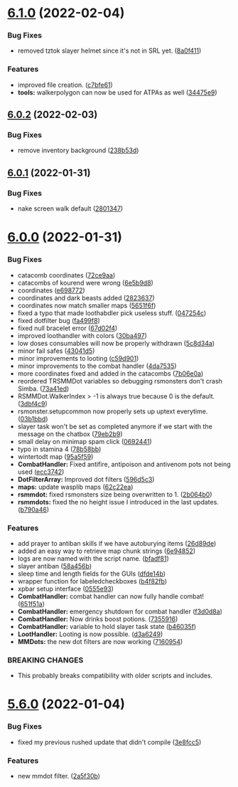 # [6.1.0](https://github.com/Torwent/WaspLib/compare/v6.0.2...v6.1.0) (2022-02-04)


### Bug Fixes

* removed tztok slayer helmet since it's not in SRL yet. ([8a0f411](https://github.com/Torwent/WaspLib/commit/8a0f41103eeb1e1aef08477a2bae211118a894f6))


### Features

* improved file creation. ([c7bfe61](https://github.com/Torwent/WaspLib/commit/c7bfe610da98e90bc6e23135d9d75742e16e8896))
* **tools:** walkerpolygon can now be used for ATPAs as well ([34475e9](https://github.com/Torwent/WaspLib/commit/34475e98b199b386fe6b7e46dc7fd7a3d32838d8))



## [6.0.2](https://github.com/Torwent/WaspLib/compare/v6.0.1...v6.0.2) (2022-02-03)


### Bug Fixes

* remove inventory background ([238b53d](https://github.com/Torwent/WaspLib/commit/238b53d34ab74b5bfd6ed09556c1fc01a16a696c))



## [6.0.1](https://github.com/Torwent/WaspLib/compare/v6.0.0...v6.0.1) (2022-01-31)


### Bug Fixes

* nake screen walk default ([2801347](https://github.com/Torwent/WaspLib/commit/280134710da5e76f26947265de2d6cb339faf0f2))



# [6.0.0](https://github.com/Torwent/WaspLib/compare/v5.6.0...v6.0.0) (2022-01-31)


### Bug Fixes

* catacomb coordinates ([72ce9aa](https://github.com/Torwent/WaspLib/commit/72ce9aad5607d91090a0af44f3d77a25f86fe99f))
* catacombs of kourend were wrong ([6e5b9d8](https://github.com/Torwent/WaspLib/commit/6e5b9d84f143579924c1eac00f7e3a74b1290ebc))
* coordinates ([e698772](https://github.com/Torwent/WaspLib/commit/e6987720922027417c9097cbc734192645fd9b70))
* coordinates and dark beasts added ([2823637](https://github.com/Torwent/WaspLib/commit/28236379c5e7664f738efc566b6c40a4e92564ed))
* coordinates now match smaller maps ([5651f6f](https://github.com/Torwent/WaspLib/commit/5651f6f9440a17f1c059cd01791d3a6d5358bb03))
* fixed a typo that made loothabdler pick useless stuff. ([047254c](https://github.com/Torwent/WaspLib/commit/047254c8b86306cdb6279ed767a3bfda56a01cb4))
* fixed dotfilter bug ([fa499f8](https://github.com/Torwent/WaspLib/commit/fa499f898868a399b04b547070e7e50aa7e4b473))
* fixed null bracelet error ([67d02f4](https://github.com/Torwent/WaspLib/commit/67d02f4ca5384c294a031614d5486050ce3cd483))
* improved loothandler with colors ([30ba497](https://github.com/Torwent/WaspLib/commit/30ba49705d5743c2d86977f2c4f7e923ce7a3cea))
* low doses consumables will now be properly withdrawn ([5c8d34a](https://github.com/Torwent/WaspLib/commit/5c8d34aa984ecd5f44e317f6378d8ebc1a692e17))
* minor fail safes ([43041d5](https://github.com/Torwent/WaspLib/commit/43041d5a559a2c1f62686e5b47cd67cf20bb0fc4))
* minor improvements to looting ([c59d901](https://github.com/Torwent/WaspLib/commit/c59d9018f0e4665396041c2c0654e047f0d2b608))
* minor improvements to the combat handler ([4da7535](https://github.com/Torwent/WaspLib/commit/4da753569d5ddfbe81b1199e1ee528a7a3d62aec))
* more coordinates fixed and added in the catacombs ([7b06e0a](https://github.com/Torwent/WaspLib/commit/7b06e0a247888824168b503becd35b325e0f7075))
* reordered TRSMMDot variables so debugging rsmonsters don't crash Simba. ([73a41ed](https://github.com/Torwent/WaspLib/commit/73a41edd2c56a10dbb099f4bbedb426a2027088e))
* RSMMDot.WalkerIndex > -1 is always true because 0 is the default. ([3dbf4c9](https://github.com/Torwent/WaspLib/commit/3dbf4c9fac35a63f8f59bc7b7a4ba5a87fb269e6))
* rsmonster.setupcommon now properly sets up uptext everytime. ([03b1bbd](https://github.com/Torwent/WaspLib/commit/03b1bbd8abd838ac25be6a257f8d46adbb38b247))
* slayer task won't be set as completed anymore if we start with the message on the chatbox ([79eb2b9](https://github.com/Torwent/WaspLib/commit/79eb2b9a2dbcb631bb55b3781bfeeb8bc8541007))
* small delay on minimap spam click ([0692441](https://github.com/Torwent/WaspLib/commit/06924413e34f1bdae7e22c60258880d74f9e7bc4))
* typo in stamina 4 ([78b58bb](https://github.com/Torwent/WaspLib/commit/78b58bbf4a3f3cb7db9f11dca2113cecab9a0979))
* wintertodt map ([95a5f59](https://github.com/Torwent/WaspLib/commit/95a5f592c8bcd3559ca66471f6836f0a7aed0dd8))
* **CombatHandler:** Fixed antifire, antipoison and antivenom pots not being used ([ecc3742](https://github.com/Torwent/WaspLib/commit/ecc37426d2277676f10d7a92ca5d395ffb7702e0))
* **DotFilterArray:** Improved dot filters ([596d5c3](https://github.com/Torwent/WaspLib/commit/596d5c3a1b9cf961573468d07121eebef617a3eb))
* **maps:** update wasplib maps ([62c22ea](https://github.com/Torwent/WaspLib/commit/62c22eaf764e1c7faad728bd4efdfe6318a8f957))
* **rsmmdot:** fixed rsmonsters size being overwritten to 1. ([2b064b0](https://github.com/Torwent/WaspLib/commit/2b064b01bfd30dd18843e84b9c9907bdad29ffb8))
* **rsmmdots:** fixed the no height issue I introduced in the last updates. ([b790a46](https://github.com/Torwent/WaspLib/commit/b790a467eb3e2dada5a40670485395f5ed20bf40))


### Features

* add prayer to antiban skills if we have autoburying items ([26d89de](https://github.com/Torwent/WaspLib/commit/26d89debf8a72845c2dbe41c9de0618a13f60d82))
* added an easy way to retrieve map chunk strings ([6e94852](https://github.com/Torwent/WaspLib/commit/6e94852fcd3df44cdb1668c399e2fd4868a8d42b))
* logs are now named with the script name. ([bfadf81](https://github.com/Torwent/WaspLib/commit/bfadf81a0aa1cdbc598b3288d2015ce384511760))
* slayer antiban ([58a456b](https://github.com/Torwent/WaspLib/commit/58a456b0ad6b73c22e2c23d314cb390fe5e87b34))
* sleep time and length fields for the GUIs ([dfde14b](https://github.com/Torwent/WaspLib/commit/dfde14bee6c27c946125ded49344d19b153f29da))
* wrapper function for labeledcheckboxes ([b4f82fb](https://github.com/Torwent/WaspLib/commit/b4f82fb3c6a5c68c9a1f666e690d48b9918dc1c2))
* xpbar setup interface ([0555e93](https://github.com/Torwent/WaspLib/commit/0555e933fceb3c37b17727070ae65d7d46855fb4))
* **CombatHandler:** combat handler can now fully handle combat! ([651f51a](https://github.com/Torwent/WaspLib/commit/651f51ad37c1ba4ab69b6a7dc312be6233a47390))
* **CombatHandler:** emergency shutdown for combat handler ([f3d0d8a](https://github.com/Torwent/WaspLib/commit/f3d0d8a84cd4d75c6f87777d6a2ecdcb45de0764))
* **CombatHandler:** Now drinks boost potions. ([7355916](https://github.com/Torwent/WaspLib/commit/7355916d6972cddba995b941c3f9cd8b3e9d4eff))
* **CombatHandler:** variable to hold slayer task state ([b46035f](https://github.com/Torwent/WaspLib/commit/b46035f70648ccc4a26f13d805d9bd5db87958f5))
* **LootHandler:** Looting is now possible. ([d3a6249](https://github.com/Torwent/WaspLib/commit/d3a6249051d4b30d17fe1b7283ad58365b7e9c88))
* **MMDots:** the new dot filters are now working ([7160954](https://github.com/Torwent/WaspLib/commit/7160954bfe9d0a3c1a1dec5523361ecc0894bff4))


### BREAKING CHANGES

* This probably breaks compatibility with older scripts and includes.



# [5.6.0](https://github.com/Torwent/WaspLib/compare/v5.5.1...v5.6.0) (2022-01-04)


### Bug Fixes

* fixed my previous rushed update that didn't compile ([3e8fcc5](https://github.com/Torwent/WaspLib/commit/3e8fcc54a036517448369932552cecc2e9601536))


### Features

* new mmdot filter. ([2a5f30b](https://github.com/Torwent/WaspLib/commit/2a5f30b0838060bf4bf8c66b6c06a09f43ac8658))



